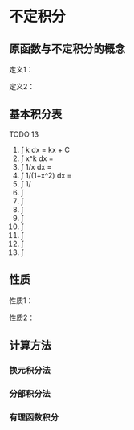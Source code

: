 # 不定积分

## 原函数与不定积分的概念

定义1：  

定义2：  

## 基本积分表

TODO 13

1. ∫ k dx = kx + C
1. ∫ x^k dx =
1. ∫ 1/x dx = 
1. ∫ 1/(1+x^2) dx = 
1. ∫ 1/
1. ∫
1. ∫
1. ∫
1. ∫
1. ∫
1. ∫
1. ∫
1. ∫

## 性质

性质1： 

性质2： 

## 计算方法 

### 换元积分法

### 分部积分法

### 有理函数积分